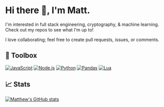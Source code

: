 # Hi there 👋, I'm Matt.

I'm interested in full stack engineering, cryptography, & machine learning. Check out my repos to see what I'm up to!

I love collaborating; feel free to create pull requests, issues, or comments.

## 🔧 Toolbox
[![JavaScript](https://img.shields.io/badge/Javascript-%23e8b313.svg?style=for-the-badge&logo=JavaScript&logoColor=white)](https://www.javascript.com/)
[![Node.js](https://img.shields.io/badge/Node.js-%2361B347.svg?style=for-the-badge&logo=node.js&logoColor=white)](https://nodejs.org/en/)
[![Python](https://img.shields.io/badge/python-3670A0?style=for-the-badge&logo=python&logoColor=white)](https://www.python.org)
[![Pandas](https://img.shields.io/badge/pandas-%23150458.svg?style=for-the-badge&logo=pandas&logoColor=white)](https://pandas.pydata.org/docs/)
[![Lua](https://img.shields.io/badge/Lua-%23013243.svg?style=for-the-badge&logo=lua&logoColor=white)](https://www.lua.org/)

## 📈 Stats
[![Matthew's GitHub stats](https://github-readme-stats.vercel.app/api?username=mjallen729&show_icons=true&theme=tokyonight)](https://github.com/mjallen729?tab=repositories)
